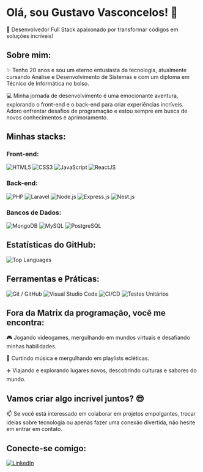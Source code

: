<h1>Olá, sou Gustavo Vasconcelos! 👋</h1>

<p>🚀 Desenvolvedor Full Stack apaixonado por transformar códigos em soluções incríveis!</p>

<h2>Sobre mim:</h2>

<p>✨ Tenho 20 anos e sou um eterno entusiasta da tecnologia, atualmente cursando Análise e Desenvolvimento de Sistemas e com um diploma em Técnico de Informática no bolso.</p>

<p>💻 Minha jornada de desenvolvimento é uma emocionante aventura, explorando o front-end e o back-end para criar experiências incríveis. Adoro enfrentar desafios de programação e estou sempre em busca de novos conhecimentos e aprimoramento.</p>

<h2>Minhas stacks:</h2>

<h3>Front-end:</h3>

<p>
  <img src="https://img.shields.io/badge/HTML5-E34F26?style=for-the-badge&logo=html5&logoColor=white" alt="HTML5"/>
  <img src="https://img.shields.io/badge/CSS3-1572B6?style=for-the-badge&logo=css3&logoColor=white" alt="CSS3"/>
  <img src="https://img.shields.io/badge/JavaScript-F7DF1E?style=for-the-badge&logo=javascript&logoColor=black" alt="JavaScript"/>
  <img src="https://img.shields.io/badge/React-20232A?style=for-the-badge&logo=react&logoColor=61DAFB" alt="ReactJS"/>
</p>

<h3>Back-end:</h3>

<p>
  <img src="https://img.shields.io/badge/PHP-777BB4?style=for-the-badge&logo=php&logoColor=white" alt="PHP"/>
  <img src="https://img.shields.io/badge/Laravel-FF2D20?style=for-the-badge&logo=laravel&logoColor=white" alt="Laravel"/>
  <img src="https://img.shields.io/badge/Node.js-43853D?style=for-the-badge&logo=node.js&logoColor=white" alt="Node.js"/>
  <img src="https://img.shields.io/badge/Express.js-000000?style=for-the-badge&logo=express&logoColor=white" alt="Express.js"/>
  <img src="https://img.shields.io/badge/Nest.js-E0234E?style=for-the-badge&logo=nestjs&logoColor=white" alt="Nest.js"/>
</p>

<h3>Bancos de Dados:</h3>

<p>
  <img src="https://img.shields.io/badge/MongoDB-4EA94B?style=for-the-badge&logo=mongodb&logoColor=white" alt="MongoDB"/>
  <img src="https://img.shields.io/badge/MySQL-4479A1?style=for-the-badge&logo=mysql&logoColor=white" alt="MySQL"/>
  <img src="https://img.shields.io/badge/PostgreSQL-316192?style=for-the-badge&logo=postgresql&logoColor=white" alt="PostgreSQL"/>
</p>

<h2>Estatísticas do GitHub:</h2>

<img src="https://github-readme-stats.vercel.app/api/top-langs/?username=gustavasconcelos&layout=compact" alt="Top Languages">

<h2>Ferramentas e Práticas:</h2>

<p>
  <img src="https://img.shields.io/badge/Git-GitHub-181717?style=for-the-badge&logo=git&logoColor=white" alt="Git / GitHub"/>
  <img src="https://img.shields.io/badge/Visual Studio Code-007ACC?style=for-the-badge&logo=visual-studio-code&logoColor=white" alt="Visual Studio Code"/>
  <img src="https://img.shields.io/badge/CI/CD-343434?style=for-the-badge&logo=jenkins&logoColor=white" alt="CI/CD"/>
  <img src="https://img.shields.io/badge/Testes Unitários-007396?style=for-the-badge&logo=jest&logoColor=white" alt="Testes Unitários"/>
</p>

<h2>Fora da Matrix da programação, você me encontra:</h2>

<p>🎮 Jogando videogames, mergulhando em mundos virtuais e desafiando minhas habilidades.</p>
<p>🎵 Curtindo música e mergulhando em playlists ecléticas.</p>
<p>✈️ Viajando e explorando lugares novos, descobrindo culturas e sabores do mundo.</p>

<h2>Vamos criar algo incrível juntos? 😎</h2>

<p>📫 Se você está interessado em colaborar em projetos empolgantes, trocar ideias sobre tecnologia ou apenas fazer uma conexão divertida, não hesite em entrar em contato.</p>

<h2>Conecte-se comigo:</h2>

<p>
  <a href="https://www.linkedin.com/in/gustavo-vasconcelos-6684a9259/">
    <img src="https://img.shields.io/badge/LinkedIn-0077B5?style=for-the-badge&logo=linkedin&logoColor=white" alt="LinkedIn">
  </a>
</p>
